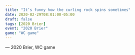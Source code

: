 ```yaml
---
title: "It’s funny how the curling rock spins sometimes"
date: 2020-02-29T08:01:00-05:00
draft: false
tags: [2020 Brier]
event: "2020 Brier"
game: "WC game"
---
```

— 2020 Brier, WC game
<!--more--> 